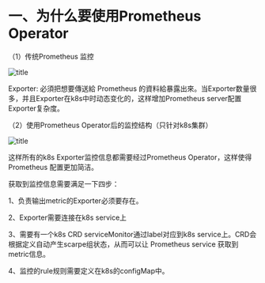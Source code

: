 # 一、为什么要使用Prometheus Operator

（1）传统Prometheus 监控

![title](../.local/static/2019/3/3/1554277590116.1554277590122.png)

Exporter: 必須把想要傳送給 Prometheus 的資料給暴露出來。当Exporter数量很多，并且Exporter在k8s中时动态变化的，这样增加Prometheus server配置Exporter复杂度。

（2）使用Prometheus Operator后的监控结构（只针对k8s集群）

![title](../.local/static/2019/3/3/1554277858654.1554277858658.png)

这样所有的k8s Exporter监控信息都需要经过Prometheus Operator，这样使得Prometheus 配置更加简洁。

获取到监控信息需要满足一下四步：

1、负责输出metric的Exporter必须要存在。

2、Exporter需要连接在k8s service上

3、需要有一个k8s CRD serviceMonitor通过label对应到k8s service上。CRD会根据定义自动产生scarpe组状态，从而可以让 Prometheus service 获取到metric信息。

4、监控的rule规则需要定义在k8s的configMap中。
